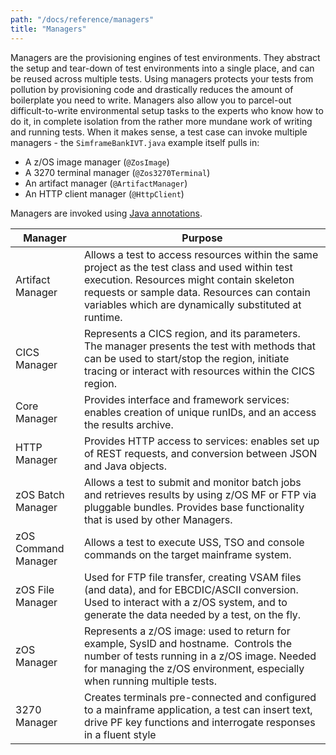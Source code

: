 ```yaml
---
path: "/docs/reference/managers"
title: "Managers"
---
```

Managers are the provisioning engines of test environments. They abstract the setup and tear-down of test environments into a single place, and can be reused across multiple tests. Using managers protects your tests from pollution by provisioning code and drastically reduces the amount of boilerplate you need to write. Managers also allow you to parcel-out difficult-to-write environmental setup tasks to the experts who know how to do it, in complete isolation from the rather more mundane work of writing and running tests. When it makes sense, a test case can invoke multiple managers - the `SimframeBankIVT.java` example itself pulls in:

* A z/OS image manager (`@ZosImage`)
* A 3270 terminal manager (`@Zos3270Terminal`)
* An artifact manager (`@ArtifactManager`)
* An HTTP client manager (`@HttpClient`)

Managers are invoked using [Java annotations](https://en.wikipedia.org/wiki/Java_annotation).

Manager | Purpose
--------|--------
Artifact Manager | Allows a test to access resources within the same project as the test class and used within test execution.  Resources might contain skeleton requests or sample data.  Resources can contain variables which are dynamically substituted at runtime.
CICS Manager | Represents a CICS region, and its parameters.  The manager presents the test with methods that can be used to start/stop the region, initiate tracing or interact with resources within the CICS region.
Core Manager | Provides interface and framework services: enables creation of unique runIDs, and an access the results archive.
HTTP Manager | Provides HTTP access to services: enables set up of REST requests, and conversion between JSON and Java objects.
zOS Batch Manager | Allows a test to submit and monitor batch jobs and retrieves results by using z/OS MF or FTP via pluggable bundles. Provides base functionality that is used by other Managers.
zOS Command Manager | Allows a test to execute USS, TSO and console commands on the target mainframe system.
zOS File Manager | Used for FTP file transfer, creating VSAM files (and data), and for EBCDIC/ASCII conversion. Used to interact with a z/OS system, and to generate the data needed by a test, on the fly.
zOS Manager | Represents a z/OS image: used to return for example, SysID and hostname.  Controls the number of tests running in a z/OS image. Needed for managing the z/OS environment, especially when running multiple tests.
3270 Manager | Creates terminals pre-connected and configured to a mainframe application, a test can insert text, drive PF key functions and interrogate responses in a fluent style
